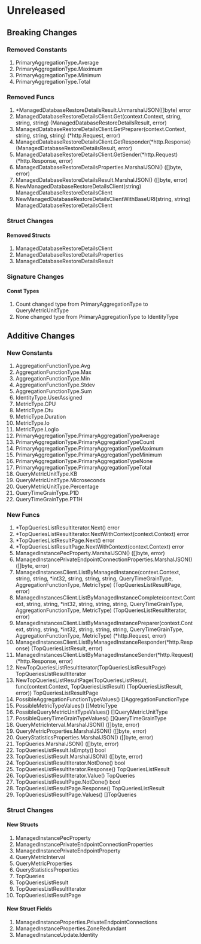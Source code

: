 # Unreleased

## Breaking Changes

### Removed Constants

1. PrimaryAggregationType.Average
1. PrimaryAggregationType.Maximum
1. PrimaryAggregationType.Minimum
1. PrimaryAggregationType.Total

### Removed Funcs

1. *ManagedDatabaseRestoreDetailsResult.UnmarshalJSON([]byte) error
1. ManagedDatabaseRestoreDetailsClient.Get(context.Context, string, string, string) (ManagedDatabaseRestoreDetailsResult, error)
1. ManagedDatabaseRestoreDetailsClient.GetPreparer(context.Context, string, string, string) (*http.Request, error)
1. ManagedDatabaseRestoreDetailsClient.GetResponder(*http.Response) (ManagedDatabaseRestoreDetailsResult, error)
1. ManagedDatabaseRestoreDetailsClient.GetSender(*http.Request) (*http.Response, error)
1. ManagedDatabaseRestoreDetailsProperties.MarshalJSON() ([]byte, error)
1. ManagedDatabaseRestoreDetailsResult.MarshalJSON() ([]byte, error)
1. NewManagedDatabaseRestoreDetailsClient(string) ManagedDatabaseRestoreDetailsClient
1. NewManagedDatabaseRestoreDetailsClientWithBaseURI(string, string) ManagedDatabaseRestoreDetailsClient

### Struct Changes

#### Removed Structs

1. ManagedDatabaseRestoreDetailsClient
1. ManagedDatabaseRestoreDetailsProperties
1. ManagedDatabaseRestoreDetailsResult

### Signature Changes

#### Const Types

1. Count changed type from PrimaryAggregationType to QueryMetricUnitType
1. None changed type from PrimaryAggregationType to IdentityType

## Additive Changes

### New Constants

1. AggregationFunctionType.Avg
1. AggregationFunctionType.Max
1. AggregationFunctionType.Min
1. AggregationFunctionType.Stdev
1. AggregationFunctionType.Sum
1. IdentityType.UserAssigned
1. MetricType.CPU
1. MetricType.Dtu
1. MetricType.Duration
1. MetricType.Io
1. MetricType.LogIo
1. PrimaryAggregationType.PrimaryAggregationTypeAverage
1. PrimaryAggregationType.PrimaryAggregationTypeCount
1. PrimaryAggregationType.PrimaryAggregationTypeMaximum
1. PrimaryAggregationType.PrimaryAggregationTypeMinimum
1. PrimaryAggregationType.PrimaryAggregationTypeNone
1. PrimaryAggregationType.PrimaryAggregationTypeTotal
1. QueryMetricUnitType.KB
1. QueryMetricUnitType.Microseconds
1. QueryMetricUnitType.Percentage
1. QueryTimeGrainType.P1D
1. QueryTimeGrainType.PT1H

### New Funcs

1. *TopQueriesListResultIterator.Next() error
1. *TopQueriesListResultIterator.NextWithContext(context.Context) error
1. *TopQueriesListResultPage.Next() error
1. *TopQueriesListResultPage.NextWithContext(context.Context) error
1. ManagedInstancePecProperty.MarshalJSON() ([]byte, error)
1. ManagedInstancePrivateEndpointConnectionProperties.MarshalJSON() ([]byte, error)
1. ManagedInstancesClient.ListByManagedInstance(context.Context, string, string, *int32, string, string, string, QueryTimeGrainType, AggregationFunctionType, MetricType) (TopQueriesListResultPage, error)
1. ManagedInstancesClient.ListByManagedInstanceComplete(context.Context, string, string, *int32, string, string, string, QueryTimeGrainType, AggregationFunctionType, MetricType) (TopQueriesListResultIterator, error)
1. ManagedInstancesClient.ListByManagedInstancePreparer(context.Context, string, string, *int32, string, string, string, QueryTimeGrainType, AggregationFunctionType, MetricType) (*http.Request, error)
1. ManagedInstancesClient.ListByManagedInstanceResponder(*http.Response) (TopQueriesListResult, error)
1. ManagedInstancesClient.ListByManagedInstanceSender(*http.Request) (*http.Response, error)
1. NewTopQueriesListResultIterator(TopQueriesListResultPage) TopQueriesListResultIterator
1. NewTopQueriesListResultPage(TopQueriesListResult, func(context.Context, TopQueriesListResult) (TopQueriesListResult, error)) TopQueriesListResultPage
1. PossibleAggregationFunctionTypeValues() []AggregationFunctionType
1. PossibleMetricTypeValues() []MetricType
1. PossibleQueryMetricUnitTypeValues() []QueryMetricUnitType
1. PossibleQueryTimeGrainTypeValues() []QueryTimeGrainType
1. QueryMetricInterval.MarshalJSON() ([]byte, error)
1. QueryMetricProperties.MarshalJSON() ([]byte, error)
1. QueryStatisticsProperties.MarshalJSON() ([]byte, error)
1. TopQueries.MarshalJSON() ([]byte, error)
1. TopQueriesListResult.IsEmpty() bool
1. TopQueriesListResult.MarshalJSON() ([]byte, error)
1. TopQueriesListResultIterator.NotDone() bool
1. TopQueriesListResultIterator.Response() TopQueriesListResult
1. TopQueriesListResultIterator.Value() TopQueries
1. TopQueriesListResultPage.NotDone() bool
1. TopQueriesListResultPage.Response() TopQueriesListResult
1. TopQueriesListResultPage.Values() []TopQueries

### Struct Changes

#### New Structs

1. ManagedInstancePecProperty
1. ManagedInstancePrivateEndpointConnectionProperties
1. ManagedInstancePrivateEndpointProperty
1. QueryMetricInterval
1. QueryMetricProperties
1. QueryStatisticsProperties
1. TopQueries
1. TopQueriesListResult
1. TopQueriesListResultIterator
1. TopQueriesListResultPage

#### New Struct Fields

1. ManagedInstanceProperties.PrivateEndpointConnections
1. ManagedInstanceProperties.ZoneRedundant
1. ManagedInstanceUpdate.Identity

